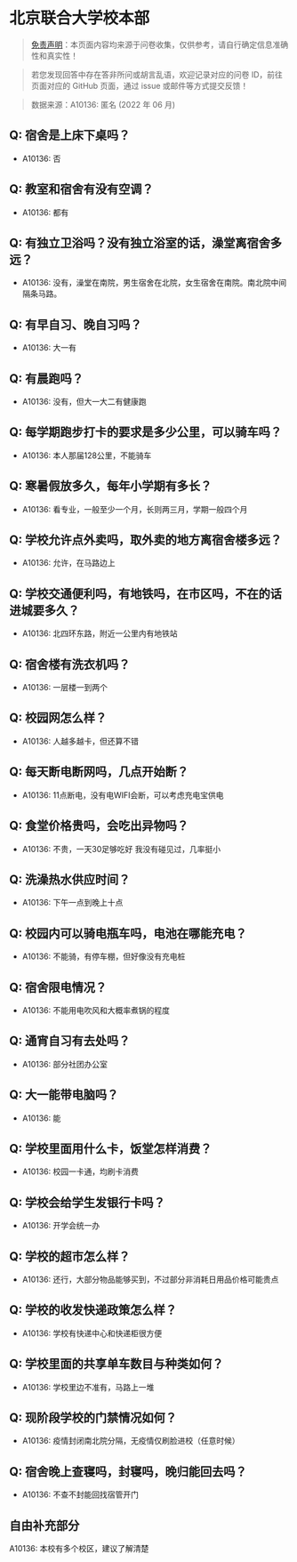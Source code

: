 # 北京联合大学校本部

> [免责声明](https://colleges.chat/#_3)：本页面内容均来源于问卷收集，仅供参考，请自行确定信息准确性和真实性！

> 若您发现回答中存在答非所问或胡言乱语，欢迎记录对应的问卷 ID，前往页面对应的 GitHub 页面，通过 issue 或邮件等方式提交反馈！

> 数据来源：A10136: 匿名 (2022 年 06 月)

## Q: 宿舍是上床下桌吗？

- A10136: 否

## Q: 教室和宿舍有没有空调？

- A10136: 都有

## Q: 有独立卫浴吗？没有独立浴室的话，澡堂离宿舍多远？

- A10136: 没有，澡堂在南院，男生宿舍在北院，女生宿舍在南院。南北院中间隔条马路。

## Q: 有早自习、晚自习吗？

- A10136: 大一有

## Q: 有晨跑吗？

- A10136: 没有，但大一大二有健康跑

## Q: 每学期跑步打卡的要求是多少公里，可以骑车吗？

- A10136: 本人那届128公里，不能骑车

## Q: 寒暑假放多久，每年小学期有多长？

- A10136: 看专业，一般至少一个月，长则两三月，学期一般四个月

## Q: 学校允许点外卖吗，取外卖的地方离宿舍楼多远？

- A10136: 允许，在马路边上

## Q: 学校交通便利吗，有地铁吗，在市区吗，不在的话进城要多久？

- A10136: 北四环东路，附近一公里内有地铁站

## Q: 宿舍楼有洗衣机吗？

- A10136: 一层楼一到两个

## Q: 校园网怎么样？

- A10136: 人越多越卡，但还算不错

## Q: 每天断电断网吗，几点开始断？

- A10136: 11点断电，没有电WIFI会断，可以考虑充电宝供电

## Q: 食堂价格贵吗，会吃出异物吗？

- A10136: 不贵，一天30足够吃好 我没有碰见过，几率挺小

## Q: 洗澡热水供应时间？

- A10136: 下午一点到晚上十点

## Q: 校园内可以骑电瓶车吗，电池在哪能充电？

- A10136: 不能骑，有停车棚，但好像没有充电桩

## Q: 宿舍限电情况？

- A10136: 不能用电吹风和大概率煮锅的程度

## Q: 通宵自习有去处吗？

- A10136: 部分社团办公室

## Q: 大一能带电脑吗？

- A10136: 能

## Q: 学校里面用什么卡，饭堂怎样消费？

- A10136: 校园一卡通，均刷卡消费

## Q: 学校会给学生发银行卡吗？

- A10136: 开学会统一办

## Q: 学校的超市怎么样？

- A10136: 还行，大部分物品能够买到，不过部分非消耗日用品价格可能贵点

## Q: 学校的收发快递政策怎么样？

- A10136: 学校有快递中心和快递柜很方便

## Q: 学校里面的共享单车数目与种类如何？

- A10136: 学校里边不准有，马路上一堆

## Q: 现阶段学校的门禁情况如何？

- A10136: 疫情封闭南北院分隔，无疫情仅刷脸进校（任意时候）

## Q: 宿舍晚上查寝吗，封寝吗，晚归能回去吗？

- A10136: 不查不封能回找宿管开门

## 自由补充部分

A10136: 本校有多个校区，建议了解清楚
